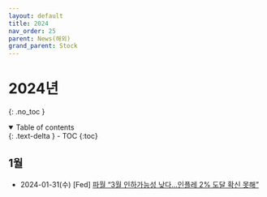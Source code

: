 ```yaml
---
layout: default
title: 2024
nav_order: 25
parent: News(해외)
grand_parent: Stock
---
```


# 2024년
{: .no_toc }

<details open markdown="block">
  <summary>
    Table of contents
  </summary>
  {: .text-delta }
- TOC
{:toc}
</details>
<!------------------------------------ STEP ------------------------------------>

## 1월

<!------------------------------------ STEP ------------------------------------>

* 2024-01-31(수) [Fed] [파월 “3월 인하가능성 낮다...인플레 2% 도달 확신 못해”](https://www.mk.co.kr/news/world/10933853) 

